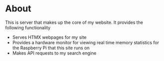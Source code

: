 # About
This is server that makes up the core of my website. It provides the following functionality
- Serves HTMX webpages for my site
- Provides a hardware monitor for viewing real time memory statistics for the Raspberry Pi that this site runs on
- Makes API requests to my search engine
